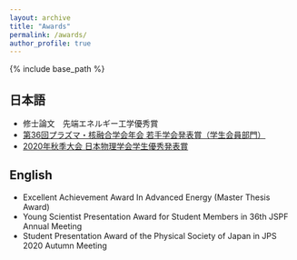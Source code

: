 ```yaml
---
layout: archive
title: "Awards"
permalink: /awards/
author_profile: true
---
```


{% include base_path %}
## 日本語
* 修士論文　先端エネルギー工学優秀賞
* [第36回プラズマ・核融合学会年会 若手学会発表賞（学生会員部門）](http://www.jspf.or.jp/award/wakate.html)
* [2020年秋季大会 日本物理学会学生優秀発表賞](https://www.jps.or.jp/activities/awards/gakusei/2020_student_presentation_award.php)

## English
* Excellent Achievement Award In Advanced Energy (Master Thesis Award)
* Young Scientist Presentation Award for Student Members in 36th JSPF Annual Meeting 
* Student Presentation Award of the Physical Society of Japan in JPS 2020 Autumn Meeting